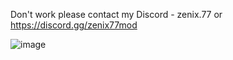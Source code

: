 Don't work please contact my Discord - zenix.77 or https://discord.gg/zenix77mod

![image](https://github.com/user-attachments/assets/6d8e0b30-187f-4487-93f6-6d279146755f)
